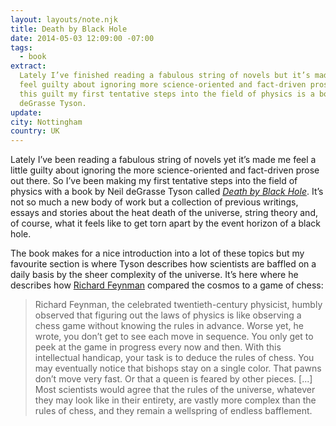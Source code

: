 ```yaml
---
layout: layouts/note.njk
title: Death by Black Hole
date: 2014-05-03 12:09:00 -07:00
tags:
  - book
extract:
  Lately I’ve finished reading a fabulous string of novels but it’s made me
  feel guilty about ignoring more science-oriented and fact-driven prose. Thanks to
  this guilt my first tentative steps into the field of physics is a book by Neil
  deGrasse Tyson.
update:
city: Nottingham
country: UK
---
```


Lately I’ve been reading a fabulous string of novels yet it’s made me feel a little guilty about ignoring the more science-oriented and fact-driven prose out there. So I’ve been making my first tentative steps into the field of physics with a book by Neil deGrasse Tyson called _[Death by Black Hole](http://www.amazon.co.uk/Death-Black-Hole-Cosmic-Quandaries/dp/0393330168)_. It’s not so much a new body of work but a collection of previous writings, essays and stories about the heat death of the universe, string theory and, of course, what it feels like to get torn apart by the event horizon of a black hole.

The book makes for a nice introduction into a lot of these topics but my favourite section is where Tyson describes how scientists are baffled on a daily basis by the sheer complexity of the universe. It’s here where he describes how [Richard Feynman](http://en.wikipedia.org/wiki/Richard_Feynman) compared the cosmos to a game of chess:

> Richard Feynman, the celebrated twentieth-century physicist, humbly observed that figuring out the laws of physics is like observing a chess game without knowing the rules in advance. Worse yet, he wrote, you don’t get to see each move in sequence. You only get to peek at the game in progress every now and then. With this intellectual handicap, your task is to deduce the rules of chess. You may eventually notice that bishops stay on a single color. That pawns don’t move very fast. Or that a queen is feared by other pieces. [...] Most scientists would agree that the rules of the universe, whatever they may look like in their entirety, are vastly more complex than the rules of chess, and they remain a wellspring of endless bafflement.
